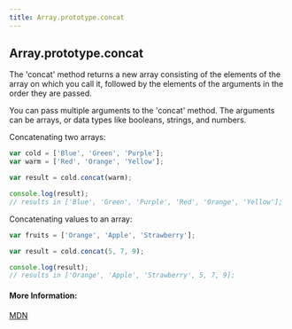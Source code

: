 ```yaml
---
title: Array.prototype.concat
---
```

## Array.prototype.concat
The 'concat' method returns a new array consisting of the elements of the array on which you call it, followed by the elements of the arguments in the order they are passed.

You can pass multiple arguments to the 'concat' method. The arguments can be arrays, or data types like booleans, strings, and numbers.

Concatenating two arrays:
```javascript
var cold = ['Blue', 'Green', 'Purple'];
var warm = ['Red', 'Orange', 'Yellow'];

var result = cold.concat(warm);

console.log(result);
// results in ['Blue', 'Green', 'Purple', 'Red', 'Orange', 'Yellow'];
```

Concatenating values to an array:
```javascript
var fruits = ['Orange', 'Apple', 'Strawberry'];

var result = cold.concat(5, 7, 9);

console.log(result);
// results in ['Orange', 'Apple', 'Strawberry', 5, 7, 9];
```

#### More Information:
[MDN](https://developer.mozilla.org/en-US/docs/Web/JavaScript/Reference/Global_Objects/Array/concat)

